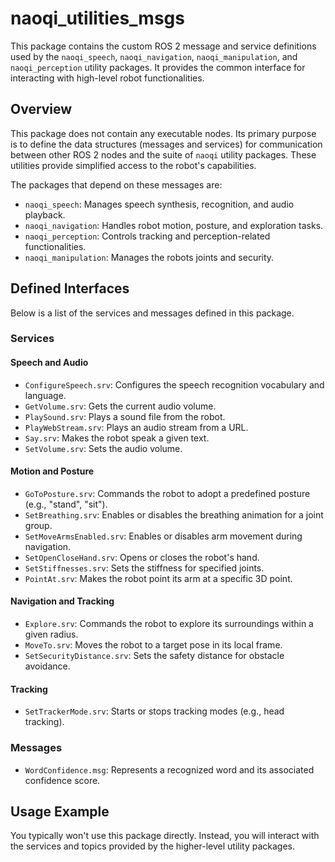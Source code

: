 # naoqi_utilities_msgs

This package contains the custom ROS 2 message and service definitions used by the `naoqi_speech`, `naoqi_navigation`, `naoqi_manipulation`, and `naoqi_perception` utility packages. It provides the common interface for interacting with high-level robot functionalities.

## Overview

This package does not contain any executable nodes. Its primary purpose is to define the data structures (messages and services) for communication between other ROS 2 nodes and the suite of `naoqi` utility packages. These utilities provide simplified access to the robot's capabilities.

The packages that depend on these messages are:
*   `naoqi_speech`: Manages speech synthesis, recognition, and audio playback.
*   `naoqi_navigation`: Handles robot motion, posture, and exploration tasks.
*   `naoqi_perception`: Controls tracking and perception-related functionalities.
*   `naoqi_manipulation`: Manages the robots joints and security.

## Defined Interfaces

Below is a list of the services and messages defined in this package.

### Services

#### Speech and Audio
*   `ConfigureSpeech.srv`: Configures the speech recognition vocabulary and language.
*   `GetVolume.srv`: Gets the current audio volume.
*   `PlaySound.srv`: Plays a sound file from the robot.
*   `PlayWebStream.srv`: Plays an audio stream from a URL.
*   `Say.srv`: Makes the robot speak a given text.
*   `SetVolume.srv`: Sets the audio volume.

#### Motion and Posture
*   `GoToPosture.srv`: Commands the robot to adopt a predefined posture (e.g., "stand", "sit").
*   `SetBreathing.srv`: Enables or disables the breathing animation for a joint group.
*   `SetMoveArmsEnabled.srv`: Enables or disables arm movement during navigation.
*   `SetOpenCloseHand.srv`: Opens or closes the robot's hand.
*   `SetStiffnesses.srv`: Sets the stiffness for specified joints.
*   `PointAt.srv`: Makes the robot point its arm at a specific 3D point.

#### Navigation and Tracking
*   `Explore.srv`: Commands the robot to explore its surroundings within a given radius.
*   `MoveTo.srv`: Moves the robot to a target pose in its local frame.
*   `SetSecurityDistance.srv`: Sets the safety distance for obstacle avoidance.

#### Tracking
*   `SetTrackerMode.srv`: Starts or stops tracking modes (e.g., head tracking).

### Messages

*   `WordConfidence.msg`: Represents a recognized word and its associated confidence score.

## Usage Example

You typically won't use this package directly. Instead, you will interact with the services and topics provided by the higher-level utility packages.
